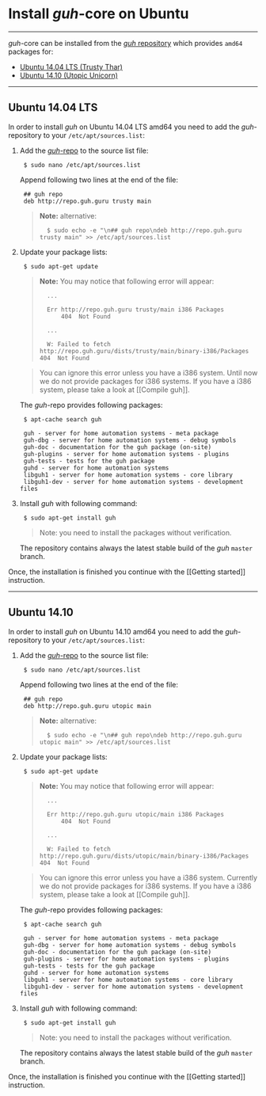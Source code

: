 # Install *guh*-core on Ubuntu
--------------------------------------------
*guh*-core can be installed from the [*guh* repository](http://repo.guh.guru/) which provides `amd64` packages for: 

* [Ubuntu 14.04 LTS (Trusty Thar)](https://github.com/guh/guh/wiki/Install-guh-core-on-Ubuntu#ubuntu-1404-lts)
* [Ubuntu 14.10 (Utopic Unicorn)](https://github.com/guh/guh/wiki/Install-guh-core-on-Ubuntu#ubuntu-1410)

--------------------------------------------
## Ubuntu 14.04 LTS

In order to install *guh* on Ubuntu 14.04 LTS amd64 you need to add the *guh*-repository to your `/etc/apt/sources.list`:

1. Add the [*guh*-repo](http://repo.guh.guru/) to the source list file:
        
        $ sudo nano /etc/apt/sources.list
            
    Append following two lines at the end of the file:
    
        ## guh repo
        deb http://repo.guh.guru trusty main
        
    > **Note:** alternative:
    > 
    >       $ sudo echo -e "\n## guh repo\ndeb http://repo.guh.guru trusty main" >> /etc/apt/sources.list

        
2. Update your package lists:
    
        $ sudo apt-get update
    
    > **Note:** You may notice that following error will appear:
    >   
    >       ...
    >       
    >       Err http://repo.guh.guru trusty/main i386 Packages                    
    >           404  Not Found
    >       
    >       ...
    >       
    >       W: Failed to fetch http://repo.guh.guru/dists/trusty/main/binary-i386/Packages  404  Not Found
            
    > You can ignore this error unless you have a i386 system. Until now we do not provide packages for i386 systems. If you have a i386 system, please take a look at [[Compile guh]].

    The *guh*-repo provides following packages:
    
        $ apt-cache search guh
    
        guh - server for home automation systems - meta package
        guh-dbg - server for home automation systems - debug symbols
        guh-doc - documentation for the guh package (on-site)
        guh-plugins - server for home automation systems - plugins
        guh-tests - tests for the guh package
        guhd - server for home automation systems
        libguh1 - server for home automation systems - core library
        libguh1-dev - server for home automation systems - development files

3. Install *guh* with following command:
    
        $ sudo apt-get install guh
        
    > Note: you need to install the packages without verification.

    The repository contains always the latest stable build of the *guh* `master` branch. 

Once, the installation is finished you continue with the [[Getting started]] instruction.

--------------------------------------------
## Ubuntu 14.10

In order to install *guh* on Ubuntu 14.10 amd64 you need to add the *guh*-repository to your `/etc/apt/sources.list`:

1. Add the [*guh*-repo](http://repo.guh.guru/) to the source list file:
        
        $ sudo nano /etc/apt/sources.list
            
    Append following two lines at the end of the file:
    
        ## guh repo
        deb http://repo.guh.guru utopic main
        
    > **Note:** alternative:
    >
    >       $ sudo echo -e "\n## guh repo\ndeb http://repo.guh.guru utopic main" >> /etc/apt/sources.list

2. Update your package lists:
    
        $ sudo apt-get update
    
    > **Note:** You may notice that following error will appear:
    >   
    >       ...
    >       
    >       Err http://repo.guh.guru utopic/main i386 Packages                    
    >           404  Not Found
    >       
    >       ...
    >       
    >       W: Failed to fetch http://repo.guh.guru/dists/utopic/main/binary-i386/Packages  404  Not Found
            
    > You can ignore this error unless you have a i386 system. Currently we do not provide packages for i386 systems. If you have a i386 system, please take a look at [[Compile guh]]. 

    The *guh*-repo provides following packages:
    
        $ apt-cache search guh
    
        guh - server for home automation systems - meta package
        guh-dbg - server for home automation systems - debug symbols
        guh-doc - documentation for the guh package (on-site)
        guh-plugins - server for home automation systems - plugins
        guh-tests - tests for the guh package
        guhd - server for home automation systems
        libguh1 - server for home automation systems - core library
        libguh1-dev - server for home automation systems - development files

3. Install *guh* with following command:
    
        $ sudo apt-get install guh
    
    > Note: you need to install the packages without verification.
    
    The repository contains always the latest stable build of the *guh* `master` branch. 

Once, the installation is finished you continue with the [[Getting started]] instruction.
    
